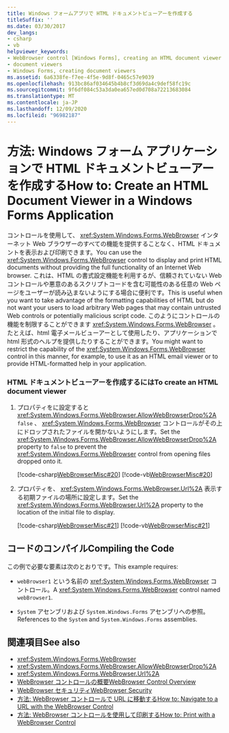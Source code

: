 ```yaml
---
title: Windows フォームアプリで HTML ドキュメントビューアーを作成する
titleSuffix: ''
ms.date: 03/30/2017
dev_langs:
- csharp
- vb
helpviewer_keywords:
- WebBrowser control [Windows Forms], creating an HTML document viewer
- document viewers
- Windows Forms, creating document viewers
ms.assetid: 6a6338fe-f7ee-4f5e-9d8f-0465c57e9039
ms.openlocfilehash: 913bc86af034645b4b8cf3d69da4c9def58fc19c
ms.sourcegitcommit: 9f6df084c53a3da0ea657ed0d708a72213683084
ms.translationtype: MT
ms.contentlocale: ja-JP
ms.lasthandoff: 12/09/2020
ms.locfileid: "96982187"
---
```

# <a name="how-to-create-an-html-document-viewer-in-a-windows-forms-application"></a><span data-ttu-id="94b79-102">方法: Windows フォーム アプリケーションで HTML ドキュメントビューアーを作成する</span><span class="sxs-lookup"><span data-stu-id="94b79-102">How to: Create an HTML Document Viewer in a Windows Forms Application</span></span>
<span data-ttu-id="94b79-103">コントロールを使用して、 <xref:System.Windows.Forms.WebBrowser> インターネット Web ブラウザーのすべての機能を提供することなく、HTML ドキュメントを表示および印刷できます。</span><span class="sxs-lookup"><span data-stu-id="94b79-103">You can use the <xref:System.Windows.Forms.WebBrowser> control to display and print HTML documents without providing the full functionality of an Internet Web browser.</span></span> <span data-ttu-id="94b79-104">これは、HTML の書式設定機能を利用するが、信頼されていない Web コントロールや悪意のあるスクリプトコードを含む可能性のある任意の Web ページをユーザーが読み込まないようにする場合に便利です。</span><span class="sxs-lookup"><span data-stu-id="94b79-104">This is useful when you want to take advantage of the formatting capabilities of HTML but do not want your users to load arbitrary Web pages that may contain untrusted Web controls or potentially malicious script code.</span></span> <span data-ttu-id="94b79-105">このようにコントロールの機能を制限することができます <xref:System.Windows.Forms.WebBrowser> 。たとえば、html 電子メールビューアーとして使用したり、アプリケーションで html 形式のヘルプを提供したりすることができます。</span><span class="sxs-lookup"><span data-stu-id="94b79-105">You might want to restrict the capability of the <xref:System.Windows.Forms.WebBrowser> control in this manner, for example, to use it as an HTML email viewer or to provide HTML-formatted help in your application.</span></span>  
  
### <a name="to-create-an-html-document-viewer"></a><span data-ttu-id="94b79-106">HTML ドキュメントビューアーを作成するには</span><span class="sxs-lookup"><span data-stu-id="94b79-106">To create an HTML document viewer</span></span>  
  
1. <span data-ttu-id="94b79-107">プロパティをに設定すると <xref:System.Windows.Forms.WebBrowser.AllowWebBrowserDrop%2A> `false` 、 <xref:System.Windows.Forms.WebBrowser> コントロールがその上にドロップされたファイルを開かないようにします。</span><span class="sxs-lookup"><span data-stu-id="94b79-107">Set the <xref:System.Windows.Forms.WebBrowser.AllowWebBrowserDrop%2A> property to `false` to prevent the <xref:System.Windows.Forms.WebBrowser> control from opening files dropped onto it.</span></span>  
  
     [!code-csharp[WebBrowserMisc#20](~/samples/snippets/csharp/VS_Snippets_Winforms/WebBrowserMisc/CS/WebBrowserMisc.cs#20)]
     [!code-vb[WebBrowserMisc#20](~/samples/snippets/visualbasic/VS_Snippets_Winforms/WebBrowserMisc/vb/WebBrowserMisc.vb#20)]  
  
2. <span data-ttu-id="94b79-108">プロパティを、 <xref:System.Windows.Forms.WebBrowser.Url%2A> 表示する初期ファイルの場所に設定します。</span><span class="sxs-lookup"><span data-stu-id="94b79-108">Set the <xref:System.Windows.Forms.WebBrowser.Url%2A> property to the location of the initial file to display.</span></span>  
  
     [!code-csharp[WebBrowserMisc#21](~/samples/snippets/csharp/VS_Snippets_Winforms/WebBrowserMisc/CS/WebBrowserMisc.cs#21)]
     [!code-vb[WebBrowserMisc#21](~/samples/snippets/visualbasic/VS_Snippets_Winforms/WebBrowserMisc/vb/WebBrowserMisc.vb#21)]  
  
## <a name="compiling-the-code"></a><span data-ttu-id="94b79-109">コードのコンパイル</span><span class="sxs-lookup"><span data-stu-id="94b79-109">Compiling the Code</span></span>  
 <span data-ttu-id="94b79-110">この例で必要な要素は次のとおりです。</span><span class="sxs-lookup"><span data-stu-id="94b79-110">This example requires:</span></span>  
  
- <span data-ttu-id="94b79-111">`webBrowser1` という名前の <xref:System.Windows.Forms.WebBrowser> コントロール。</span><span class="sxs-lookup"><span data-stu-id="94b79-111">A <xref:System.Windows.Forms.WebBrowser> control named `webBrowser1`.</span></span>  
  
- <span data-ttu-id="94b79-112">`System` アセンブリおよび `System.Windows.Forms` アセンブリへの参照。</span><span class="sxs-lookup"><span data-stu-id="94b79-112">References to the `System` and `System.Windows.Forms` assemblies.</span></span>  
  
## <a name="see-also"></a><span data-ttu-id="94b79-113">関連項目</span><span class="sxs-lookup"><span data-stu-id="94b79-113">See also</span></span>

- <xref:System.Windows.Forms.WebBrowser>
- <xref:System.Windows.Forms.WebBrowser.AllowWebBrowserDrop%2A>
- <xref:System.Windows.Forms.WebBrowser.Url%2A>
- [<span data-ttu-id="94b79-114">WebBrowser コントロールの概要</span><span class="sxs-lookup"><span data-stu-id="94b79-114">WebBrowser Control Overview</span></span>](webbrowser-control-overview.md)
- [<span data-ttu-id="94b79-115">WebBrowser セキュリティ</span><span class="sxs-lookup"><span data-stu-id="94b79-115">WebBrowser Security</span></span>](webbrowser-security.md)
- [<span data-ttu-id="94b79-116">方法: WebBrowser コントロールで URL に移動する</span><span class="sxs-lookup"><span data-stu-id="94b79-116">How to: Navigate to a URL with the WebBrowser Control</span></span>](how-to-navigate-to-a-url-with-the-webbrowser-control.md)
- [<span data-ttu-id="94b79-117">方法: WebBrowser コントロールを使用して印刷する</span><span class="sxs-lookup"><span data-stu-id="94b79-117">How to: Print with a WebBrowser Control</span></span>](how-to-print-with-a-webbrowser-control.md)
